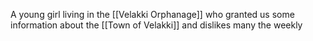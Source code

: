 A young girl living in the [[Velakki Orphanage]] who granted us some information about the [[Town of Velakki]] and dislikes many the weekly 